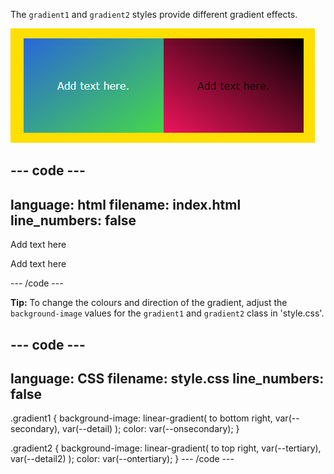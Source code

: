 The `gradient1` and `gradient2` styles provide different gradient effects.

![A screenshot showing the two gradient styles. The first shows colours fading from top left to bottom right and the second shows colours fading from bottom left to top right.](images/gradient.PNG)

## --- code ---

language: html
filename: index.html
line_numbers: false
--------------------------------------------------------

<div class="gradient1">
    <p>Add text here</p>
</div>
<div class="gradient2">
    <p>Add text here</p>
</div>

--- /code ---

**Tip:** To change the colours and direction of the gradient, adjust the `background-image` values for the `gradient1` and `gradient2` class in 'style.css'.

## --- code ---

language: CSS
filename: style.css
line_numbers: false
--------------------------------------------------------

.gradient1 {
background-image: linear-gradient(
to bottom right,
var(--secondary),
var(--detail)
);
color: var(--onsecondary);
}

.gradient2 {
background-image: linear-gradient(
to top right,
var(--tertiary),
var(--detail2)
);
color: var(--ontertiary);
}
\--- /code ---
